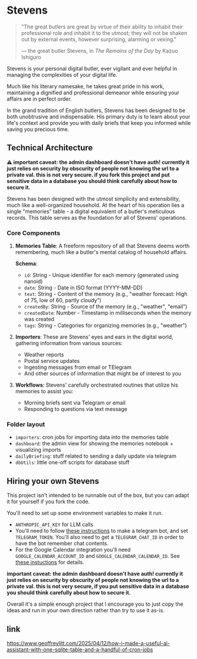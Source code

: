 # Stevens

> "The great butlers are great by virtue of their ability to inhabit their professional role and inhabit it to the utmost; they will not be shaken out by external events, however surprising, alarming or vexing."
>
> — the great butler Stevens, in *The Remains of the Day* by Kazuo Ishiguro

Stevens is your personal digital butler, ever vigilant and ever helpful in managing the complexities of your digital life.

Much like his literary namesake, he takes great pride in his work, maintaining a dignified and professional demeanor while ensuring your affairs are in perfect order.

In the grand tradition of English butlers, Stevens has been designed to be both unobtrusive and indispensable. His primary duty is to learn about your life's context and provide you with daily briefs that keep you informed while saving you precious time.

## Technical Architecture

**⚠️ important caveat: the admin dashboard doesn't have auth! currently it just relies on security by obscurity of people not knowing the url to a private val. this is not very secure. if you fork this project and put sensitive data in a database you should think carefully about how to secure it.**

Stevens has been designed with the utmost simplicity and extensibility, much like a well-organized household. At the heart of his operation lies a single "memories" table - a digital equivalent of a butler's meticulous records. This table serves as the foundation for all of Stevens' operations.

### Core Components

1. **Memories Table**: A freeform repository of all that Stevens deems worth remembering, much like a butler's mental catalog of household affairs.

   **Schema**:
   - `id`: String - Unique identifier for each memory (generated using nanoid)
   - `date`: String - Date in ISO format (YYYY-MM-DD)
   - `text`: String - Content of the memory (e.g., "weather forecast: High of 75, low of 60, partly cloudy")
   - `createdBy`: String - Source of the memory (e.g., "weather", "email")
   - `createdDate`: Number - Timestamp in milliseconds when the memory was created
   - `tags`: String - Categories for organizing memories (e.g., "weather")

2. **Importers**: These are Stevens' eyes and ears in the digital world, gathering information from various sources:
   - Weather reports
   - Postal service updates
   - Ingesting messages from email or TElegram
   - And other sources of information that might be of interest to you

3. **Workflows**: Stevens' carefully orchestrated routines that utilize his memories to assist you:
   - Morning briefs sent via Telegram or email
   - Responding to questions via text message


### Folder layout

- `importers`: cron jobs for importing data into the memories table
- `dashboard`: the admin view for showing the memories notebook + visualizing imports
- `dailyBriefing`: stuff related to sending a daily update via telegram
- `dbUtils`: little one-off scripts for database stuff

## Hiring your own Stevens

This project isn't intended to be runnable out of the box, but you can adapt it for yourself if you fork the code.

You'll need to set up some environment variables to make it run.

- `ANTHROPIC_API_KEY` for LLM calls
- You'll need to follow [these instructions](https://docs.val.town/integrations/telegram/) to make a telegram bot, and set `TELEGRAM_TOKEN`. You'll also need to get a `TELEGRAM_CHAT_ID` in order to have the bot remember chat contents.
- For the Google Calendar integration you'll need `GOOGLE_CALENDAR_ACCOUNT_ID` and `GOOGLE_CALENDAR_CALENDAR_ID`. See [these instuctions](https://www.val.town/v/stevekrouse/pipedream) for details.

**important caveat: the admin dashboard doesn't have auth! currently it just relies on security by obscurity of people not knowing the url to a private val. this is not very secure, if you put sensitive data in a database you should think carefully about how to secure it.**

Overall it's a simple enough project that I encourage you to just copy the ideas and run in your own direction rather than try to use it as-is.


## link
https://www.geoffreylitt.com/2025/04/12/how-i-made-a-useful-ai-assistant-with-one-sqlite-table-and-a-handful-of-cron-jobs